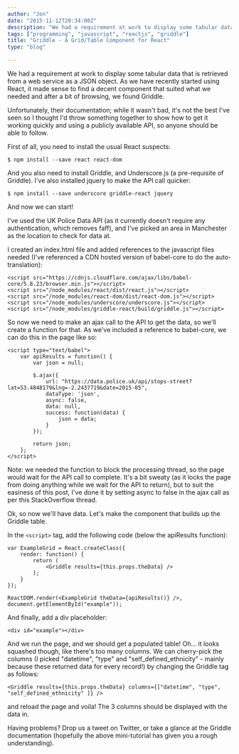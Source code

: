 ```yaml
---
author: "Jon"
date: "2015-11-12T20:34:00Z"
description: "We had a requirement at work to display some tabular data that is retrieved from a web service as a JSON object. As we have recently started using React, it made sense to find a decent component that suited what we needed and after a bit of browsing, we found Griddle."
tags: ["programming", "javascript", "reactjs", "griddle"]
title: "Griddle - A Grid/Table Component for React"
type: "blog"

---
```


We had a requirement at work to display some tabular data that is retrieved from a web service as a JSON object. As we have recently started using React, it made sense to find a decent component that suited what we needed and after a bit of browsing, we found Griddle.

Unfortunately, their documentation; while it wasn't bad, it's not the best I've seen so I thought I'd throw something together to show how to get it working quickly and using a publicly available API, so anyone should be able to follow.

First of all, you need to install the usual React suspects:

	$ npm install --save react react-dom

And you also need to install Griddle, and Underscore.js (a pre-requisite of Griddle). I've also installed jquery to make the API call quicker:

	$ npm install --save underscore griddle-react jquery

And now we can start!

I've used the UK Police Data API (as it currently doesn't require any authentication, which removes faff), and I've picked an area in Manchester as the location to check for data at.

I created an index.html file and added references to the javascript files needed (I've referenced a CDN hosted version of babel-core to do the auto-translation):

	<script src="https://cdnjs.cloudflare.com/ajax/libs/babel-core/5.8.23/browser.min.js"></script>
	<script src="/node_modules/react/dist/react.js"></script>
	<script src="/node_modules/react-dom/dist/react-dom.js"></script>
	<script src="/node_modules/underscore/underscore.js"></script>
	<script src="/node_modules/griddle-react/build/griddle.js"></script>

So now we need to make an ajax call to the API to get the data, so we'll create a function for that. As we've included a reference to babel-core, we can do this in the page like so:

	<script type="text/babel">
	    var apiResults = function() {
	        var json = null;

	        $.ajax({
	            url: "https://data.police.uk/api/stops-street?lat=53.4848179&lng=-2.2437719&date=2015-05",
	            dataType: 'json',
	            async: false,
	            data: null,
	            success: function(data) {
	                json = data;
	            }
	        });

	        return json;
	    };
	</script>

Note: we needed the function to block the processing thread, so the page would wait for the API call to complete. It's a bit sweaty (as it locks the page from doing anything while we wait for the API to return), but to suit the easiness of this post, I've done it by setting async to false in the ajax call as per this StackOverflow thread.

Ok, so now we'll have data. Let's make the component that builds up the Griddle table.

In the `<script>` tag, add the following code (below the apiResults function):

	var ExampleGrid = React.createClass({
		render: function() {
			return (
				<Griddle results={this.props.theData} />
			);
		}
	});

	ReactDOM.render(<ExampleGrid theData={apiResults()} />, document.getElementById("example"));

And finally, add a div placeholder:

	<div id="example"></div>

And we run the page, and we should get a populated table! Oh... it looks squashed though, like there's too many columns. We can cherry-pick the columns (I picked "datetime", "type" and "self_defined_ethnicity" - mainly because these returned data for every record!) by changing the Griddle tag as follows:

	<Griddle results={this.props.theData} columns={["datetime", "type", "self_defined_ethnicity" ]} />

and reload the page and voila! The 3 columns should be displayed with the data in.

Having problems? Drop us a tweet on Twitter, or take a glance at the Griddle documentation (hopefully the above mini-tutorial has given you a rough understanding).

